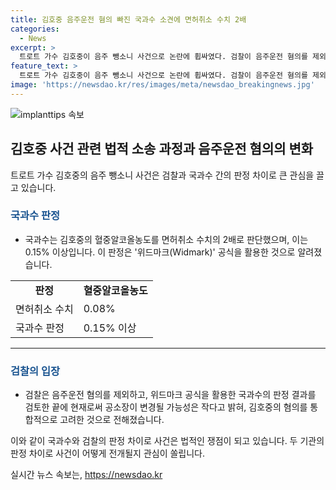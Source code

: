 ```yaml
---
title: 김호중 음주운전 혐의 빠진 국과수 소견에 면허취소 수치 2배
categories:
  - News
excerpt: >
  트로트 가수 김호중이 음주 뺑소니 사건으로 논란에 휩싸였다. 검찰이 음주운전 혐의를 제외했지만, 국과수의 소견에 따르면 사고 당시 혈중알코올농도가 면허취소 수치의 2배로 확인되어 수사가 계속되고 있음. 경찰은 음주운전 혐의를 인정했지만, 검찰은 위드마크 공식을 활용해 유죄를 입증하기 어렵다는 판단으로 음주운전 혐의를 제외했다. 현재 공소장 변경 가능성은 작으며, 음주 운전 혐의가 있는 것으로 보던 경찰 내부에선 아쉬움이 크다는 것이 알려졌다.
feature_text: >
  트로트 가수 김호중이 음주 뺑소니 사건으로 논란에 휩싸였다. 검찰이 음주운전 혐의를 제외했지만, 국과수의 소견에 따르면 사고 당시 혈중알코올농도가 면허취소 수치의 2배로 확인되어 수사가 계속되고 있음. 경찰은 음주운전 혐의를 인정했지만, 검찰은 위드마크 공식을 활용해 유죄를 입증하기 어렵다는 판단으로 음주운전 혐의를 제외했다. 현재 공소장 변경 가능성은 작으며, 음주 운전 혐의가 있는 것으로 보던 경찰 내부에선 아쉬움이 크다는 것이 알려졌다.
image: 'https://newsdao.kr/res/images/meta/newsdao_breakingnews.jpg'
---
```


<p><img src="https://newsdao.kr/res/images/meta/newsdao_breakingnews.jpg" alt="implanttips 속보" /></p>

<h2 data-ke-size="size26">김호중 사건 관련 법적 소송 과정과 음주운전 혐의의 변화</h2>

<p data-ke-size="size16">트로트 가수 김호중의 음주 뺑소니 사건은 검찰과 국과수 간의 판정 차이로 큰 관심을 끌고 있습니다.</p>

<h3><b><span style="color: #1a5490;">국과수 판정</span></b></h3>

<ul>
    <li>국과수는 김호중의 혈중알코올농도를 면허취소 수치의 2배로 판단했으며, 이는 0.15% 이상입니다. 이 판정은 '위드마크(Widmark)' 공식을 활용한 것으로 알려졌습니다.</li>
</ul>

<table>
    <tbody>
        <tr>
            <td style="text-align: center; height: 17px;"><b>판정</b></td>
            <td style="text-align: center; height: 17px;"><b>혈중알코올농도</b></td>
        </tr>
        <tr>
            <td>면허취소 수치</td>
            <td>0.08%</td>
        </tr>
        <tr>
            <td>국과수 판정</td>
            <td>0.15% 이상</td>
        </tr>
    </tbody>
</table>

<hr>

<h3><b><span style="color: #1a5490;">검찰의 입장</span></b></h3>

<ul>
    <li>검찰은 음주운전 혐의를 제외하고, 위드마크 공식을 활용한 국과수의 판정 결과를 검토한 끝에 현재로써 공소장이 변경될 가능성은 작다고 밝혀, 김호중의 혐의를 통합적으로 고려한 것으로 전해졌습니다.</li>
</ul>

<p data-ke-size="size16">이와 같이 국과수와 검찰의 판정 차이로 사건은 법적인 쟁점이 되고 있습니다. 두 기관의 판정 차이로 사건이 어떻게 전개될지 관심이 쏠립니다.</p>
실시간 뉴스 속보는, <a href="https://newsdao.kr" rel="dofollow">https://newsdao.kr</a>


